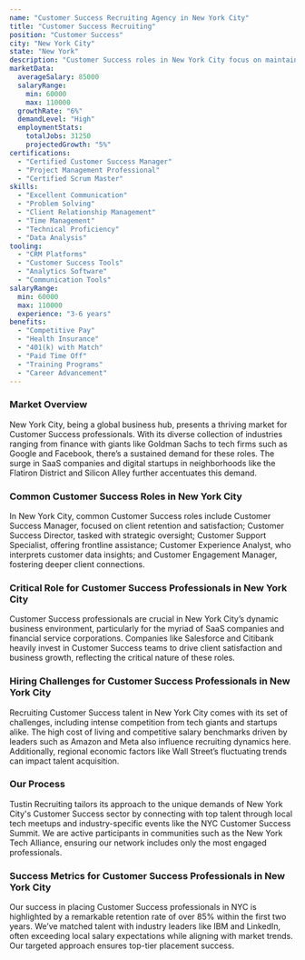 ```yaml
---
name: "Customer Success Recruiting Agency in New York City"
title: "Customer Success Recruiting"
position: "Customer Success"
city: "New York City"
state: "New York"
description: "Customer Success roles in New York City focus on maintaining strong relationships with clients while ensuring the successful implementation and use of products or services."
marketData:
  averageSalary: 85000
  salaryRange:
    min: 60000
    max: 110000
  growthRate: "6%"
  demandLevel: "High"
  employmentStats:
    totalJobs: 31250
    projectedGrowth: "5%"
certifications:
  - "Certified Customer Success Manager"
  - "Project Management Professional"
  - "Certified Scrum Master"
skills:
  - "Excellent Communication"
  - "Problem Solving"
  - "Client Relationship Management"
  - "Time Management"
  - "Technical Proficiency"
  - "Data Analysis"
tooling:
  - "CRM Platforms"
  - "Customer Success Tools"
  - "Analytics Software"
  - "Communication Tools"
salaryRange:
  min: 60000
  max: 110000
  experience: "3-6 years"
benefits:
  - "Competitive Pay"
  - "Health Insurance"
  - "401(k) with Match"
  - "Paid Time Off"
  - "Training Programs"
  - "Career Advancement"
---
```


### Market Overview
New York City, being a global business hub, presents a thriving market for Customer Success professionals. With its diverse collection of industries ranging from finance with giants like Goldman Sachs to tech firms such as Google and Facebook, there’s a sustained demand for these roles. The surge in SaaS companies and digital startups in neighborhoods like the Flatiron District and Silicon Alley further accentuates this demand.
### Common Customer Success Roles in New York City
In New York City, common Customer Success roles include Customer Success Manager, focused on client retention and satisfaction; Customer Success Director, tasked with strategic oversight; Customer Support Specialist, offering frontline assistance; Customer Experience Analyst, who interprets customer data insights; and Customer Engagement Manager, fostering deeper client connections.

### Critical Role for Customer Success Professionals in New York City
Customer Success professionals are crucial in New York City’s dynamic business environment, particularly for the myriad of SaaS companies and financial service corporations. Companies like Salesforce and Citibank heavily invest in Customer Success teams to drive client satisfaction and business growth, reflecting the critical nature of these roles.

### Hiring Challenges for Customer Success Professionals in New York City
Recruiting Customer Success talent in New York City comes with its set of challenges, including intense competition from tech giants and startups alike. The high cost of living and competitive salary benchmarks driven by leaders such as Amazon and Meta also influence recruiting dynamics here. Additionally, regional economic factors like Wall Street’s fluctuating trends can impact talent acquisition.

### Our Process
Tustin Recruiting tailors its approach to the unique demands of New York City's Customer Success sector by connecting with top talent through local tech meetups and industry-specific events like the NYC Customer Success Summit. We are active participants in communities such as the New York Tech Alliance, ensuring our network includes only the most engaged professionals.

### Success Metrics for Customer Success Professionals in New York City
Our success in placing Customer Success professionals in NYC is highlighted by a remarkable retention rate of over 85% within the first two years. We’ve matched talent with industry leaders like IBM and LinkedIn, often exceeding local salary expectations while aligning with market trends. Our targeted approach ensures top-tier placement success.